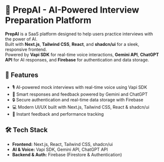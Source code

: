 # 🎯 PrepAI - AI-Powered Interview Preparation Platform

**PrepAI** is a SaaS platform designed to help users practice interviews with the power of AI.  
Built with **Next.js**, **Tailwind CSS**, **React**, and **shadcn/ui** for a sleek, responsive frontend.  
Powered by **Vapi SDK** for real-time voice interactions, **Gemini API**, **ChatGPT API** for AI responses, and **Firebase** for authentication and data storage.

## 🚀 Features

- 🎙️ AI-powered mock interviews with real-time voice using Vapi SDK
- 🤖 Smart responses and feedback powered by Gemini and ChatGPT
- 🔒 Secure authentication and real-time data storage with Firebase
- 💻 Modern UI/UX built with Next.js, Tailwind CSS, React & shadcn/ui
- 📝 Instant feedback and performance tracking

## 🛠️ Tech Stack

- **Frontend:** Next.js, React, Tailwind CSS, shadcn/ui
- **AI & Voice:** Vapi SDK, Gemini API, ChatGPT API
- **Backend & Auth:** Firebase (Firestore & Authentication)
